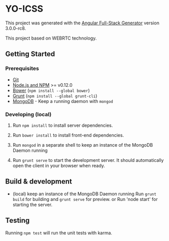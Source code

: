 # YO-ICSS

This project was generated with the [Angular Full-Stack Generator](https://github.com/DaftMonk/generator-angular-fullstack) version 3.0.0-rc8.

This project based on WEBRTC technology.

## Getting Started

### Prerequisites

- [Git](https://git-scm.com/)
- [Node.js and NPM](nodejs.org) >= v0.12.0
- [Bower](bower.io) (`npm install --global bower`)
- [Grunt](http://gruntjs.com/) (`npm install --global grunt-cli`)
- [MongoDB](https://www.mongodb.org/) - Keep a running daemon with `mongod`

### Developing (local)

1. Run `npm install` to install server dependencies.

2. Run `bower install` to install front-end dependencies.

3. Run `mongod` in a separate shell to keep an instance of the MongoDB Daemon running

4. Run `grunt serve` to start the development server. It should automatically open the client in your browser when ready.

## Build & development
* (local)  keep an instance of the MongoDB Daemon running
Run `grunt build` for building and `grunt serve` for preview.
or
Run 'node start' for starting the server.

## Testing

Running `npm test` will run the unit tests with karma.
